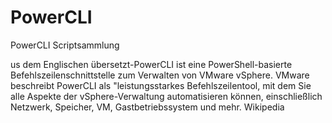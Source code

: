 # PowerCLI
PowerCLI Scriptsammlung

us dem Englischen übersetzt-PowerCLI ist eine PowerShell-basierte Befehlszeilenschnittstelle zum Verwalten von VMware vSphere. VMware beschreibt PowerCLI als "leistungsstarkes Befehlszeilentool, mit dem Sie alle Aspekte der vSphere-Verwaltung automatisieren können, einschließlich Netzwerk, Speicher, VM, Gastbetriebssystem und mehr. Wikipedia 

